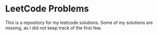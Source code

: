 # LeetCode Problems
This is a repository for my leetcode solutions. Some of my solutions are missing, as I did not keep track of the first few.
